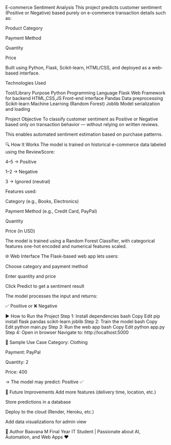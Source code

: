 E-commerce Sentiment Analysis
This project predicts customer sentiment (Positive or Negative) based purely on e-commerce transaction details such as:

Product Category

Payment Method

Quantity

Price

Built using Python, Flask, Scikit-learn, HTML/CSS, and deployed as a web-based interface.

Technologies Used

Tool/Library	Purpose
Python    	   Programming Language
Flask          Web Framework for backend
HTML,CSS,JS	   Front-end interface
Pandas	       Data preprocessing
Scikit-learn	 Machine Learning (Random Forest)
Joblib	       Model serialization and loading

Project Objective
To classify customer sentiment as Positive or Negative based only on transaction behavior — without relying on written reviews.

This enables automated sentiment estimation based on purchase patterns.

🔍 How It Works
The model is trained on historical e-commerce data labeled using the ReviewScore:

4–5 → Positive

1–2 → Negative

3 → Ignored (neutral)

Features used:

Category (e.g., Books, Electronics)

Payment Method (e.g., Credit Card, PayPal)

Quantity

Price (in USD)

The model is trained using a Random Forest Classifier, with categorical features one-hot encoded and numerical features scaled.

🌐 Web Interface
The Flask-based web app lets users:

Choose category and payment method

Enter quantity and price

Click Predict to get a sentiment result

The model processes the input and returns:

✅ Positive or ❌ Negative

▶️ How to Run the Project
Step 1: Install dependencies
bash
Copy
Edit
pip install flask pandas scikit-learn joblib
Step 2: Train the model
bash
Copy
Edit
python main.py
Step 3: Run the web app
bash
Copy
Edit
python app.py
Step 4: Open in browser
Navigate to: http://localhost:5000

🧪 Sample Use Case
Category: Clothing

Payment: PayPal

Quantity: 2

Price: 400

→ The model may predict: Positive ✅

📌 Future Improvements
Add more features (delivery time, location, etc.)

Store predictions in a database

Deploy to the cloud (Render, Heroku, etc.)

Add data visualizations for admin view

👤 Author
Baavana M
Final Year IT Student | Passionate about AI, Automation, and Web Apps ❤


